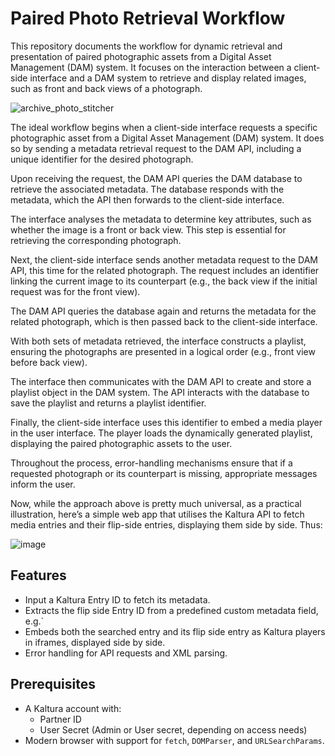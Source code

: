# Paired Photo Retrieval Workflow

This repository documents the workflow for dynamic retrieval and presentation of paired photographic assets from a Digital Asset Management (DAM) system. It focuses on the interaction between a client-side interface and a DAM system to retrieve and display related images, such as front and back views of a photograph.

![archive_photo_stitcher](https://github.com/user-attachments/assets/166fa493-f01d-4f9d-80b8-6d51edd68896)


The ideal workflow begins when a client-side interface requests a specific photographic asset from a Digital Asset Management (DAM) system. It does so by sending a metadata retrieval request to the DAM API, including a unique identifier for the desired photograph.

Upon receiving the request, the DAM API queries the DAM database to retrieve the associated metadata. The database responds with the metadata, which the API then forwards to the client-side interface.

The interface analyses the metadata to determine key attributes, such as whether the image is a front or back view. This step is essential for retrieving the corresponding photograph.

Next, the client-side interface sends another metadata request to the DAM API, this time for the related photograph. The request includes an identifier linking the current image to its counterpart (e.g., the back view if the initial request was for the front view).

The DAM API queries the database again and returns the metadata for the related photograph, which is then passed back to the client-side interface.

With both sets of metadata retrieved, the interface constructs a playlist, ensuring the photographs are presented in a logical order (e.g., front view before back view).

The interface then communicates with the DAM API to create and store a playlist object in the DAM system. The API interacts with the database to save the playlist and returns a playlist identifier.

Finally, the client-side interface uses this identifier to embed a media player in the user interface. The player loads the dynamically generated playlist, displaying the paired photographic assets to the user.

Throughout the process, error-handling mechanisms ensure that if a requested photograph or its counterpart is missing, appropriate messages inform the user.

Now, while the approach above is pretty much universal, as a practical illustration, here’s a simple web app that utilises the Kaltura API to fetch media entries and their flip-side entries, displaying them side by side. Thus:

![image](https://github.com/user-attachments/assets/dfc6105c-7a67-4a54-b956-4421f77f2102)

## Features
- Input a Kaltura Entry ID to fetch its metadata.
- Extracts the flip side Entry ID from a predefined custom metadata field, e.g.`<BackOfThePhoto>
- Embeds both the searched entry and its flip side entry as Kaltura players in iframes, displayed side by side.
- Error handling for API requests and XML parsing.

## Prerequisites
- A Kaltura account with:
  - Partner ID
  - User Secret (Admin or User secret, depending on access needs)
- Modern browser with support for `fetch`, `DOMParser`, and `URLSearchParams`.
